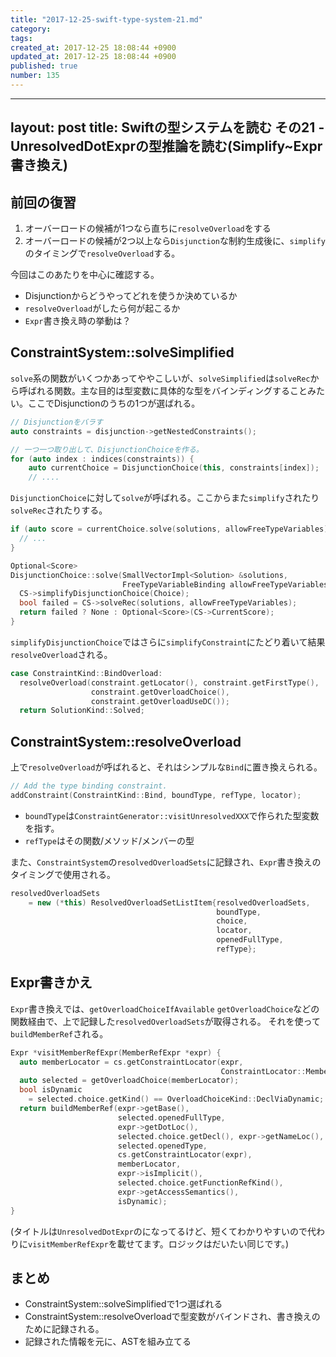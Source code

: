 ```yaml
---
title: "2017-12-25-swift-type-system-21.md"
category: 
tags: 
created_at: 2017-12-25 18:08:44 +0900
updated_at: 2017-12-25 18:08:44 +0900
published: true
number: 135
---
```


---
layout: post
title:   Swiftの型システムを読む その21 -UnresolvedDotExprの型推論を読む(Simplify~Expr書き換え)
---

## 前回の復習

1. オーバーロードの候補が1つなら直ちに`resolveOverload`をする
2. オーバーロードの候補が2つ以上なら`Disjunction`な制約生成後に、`simplify`のタイミングで`resolveOverload`する。

今回はこのあたりを中心に確認する。

+ Disjunctionからどうやってどれを使うか決めているか
+ `resolveOverload`がしたら何が起こるか
+ `Expr`書き換え時の挙動は？

## ConstraintSystem::solveSimplified

`solve`系の関数がいくつかあってややこしいが、`solveSimplified`は`solveRec`から呼ばれる関数。主な目的は型変数に具体的な型をバインディングすることみたい。ここでDisjunctionのうちの1つが選ばれる。

```cpp
// Disjunctionをバラす
auto constraints = disjunction->getNestedConstraints();

// 一つ一つ取り出して、DisjunctionChoiceを作る。
for (auto index : indices(constraints)) {
    auto currentChoice = DisjunctionChoice(this, constraints[index]);
    // ....
```

`DisjunctionChoice`に対して`solve`が呼ばれる。ここからまた`simplify`されたり`solveRec`されたりする。

```cpp
if (auto score = currentChoice.solve(solutions, allowFreeTypeVariables)) {
  // ...
}
```

```cpp
Optional<Score>
DisjunctionChoice::solve(SmallVectorImpl<Solution> &solutions,
                         FreeTypeVariableBinding allowFreeTypeVariables) {
  CS->simplifyDisjunctionChoice(Choice);
  bool failed = CS->solveRec(solutions, allowFreeTypeVariables);
  return failed ? None : Optional<Score>(CS->CurrentScore);
}
```


`simplifyDisjunctionChoice`ではさらに`simplifyConstraint`にたどり着いて結果`resolveOverload`される。

```cpp
case ConstraintKind::BindOverload:
  resolveOverload(constraint.getLocator(), constraint.getFirstType(),
                  constraint.getOverloadChoice(),
                  constraint.getOverloadUseDC());
  return SolutionKind::Solved;
```

## ConstraintSystem::resolveOverload

上で`resolveOverload`が呼ばれると、それはシンプルな`Bind`に置き換えられる。

```cpp
// Add the type binding constraint.
addConstraint(ConstraintKind::Bind, boundType, refType, locator);
```

+ `boundType`は`ConstraintGenerator::visitUnresolvedXXX`で作られた型変数を指す。
+ `refType`はその関数/メソッド/メンバーの型

また、`ConstraintSystem`の`resolvedOverloadSets`に記録され、`Expr`書き換えのタイミングで使用される。

```cpp
resolvedOverloadSets
    = new (*this) ResolvedOverloadSetListItem{resolvedOverloadSets,
                                              boundType,
                                              choice,
                                              locator,
                                              openedFullType,
                                              refType};
```


## Expr書きかえ

`Expr`書き換えでは、`getOverloadChoiceIfAvailable` `getOverloadChoice`などの関数経由で、上で記録した`resolvedOverloadSets`が取得される。
それを使って`buildMemberRef`される。

```cpp
Expr *visitMemberRefExpr(MemberRefExpr *expr) {
  auto memberLocator = cs.getConstraintLocator(expr,
                                               ConstraintLocator::Member);
  auto selected = getOverloadChoice(memberLocator);
  bool isDynamic
    = selected.choice.getKind() == OverloadChoiceKind::DeclViaDynamic;
  return buildMemberRef(expr->getBase(),
                        selected.openedFullType,
                        expr->getDotLoc(),
                        selected.choice.getDecl(), expr->getNameLoc(),
                        selected.openedType,
                        cs.getConstraintLocator(expr),
                        memberLocator,
                        expr->isImplicit(),
                        selected.choice.getFunctionRefKind(),
                        expr->getAccessSemantics(),
                        isDynamic);
}
```

(タイトルは`UnresolvedDotExpr`のになってるけど、短くてわかりやすいので代わりに`visitMemberRefExpr`を載せてます。ロジックはだいたい同じです。)

## まとめ

+ ConstraintSystem::solveSimplifiedで1つ選ばれる
+ ConstraintSystem::resolveOverloadで型変数がバインドされ、書き換えのために記録される。
+ 記録された情報を元に、ASTを組み立てる
